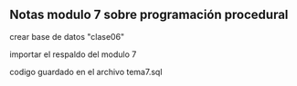 ## Notas modulo 7 sobre programación procedural

crear base de datos "clase06"

importar el respaldo del modulo 7

codigo guardado en el archivo tema7.sql